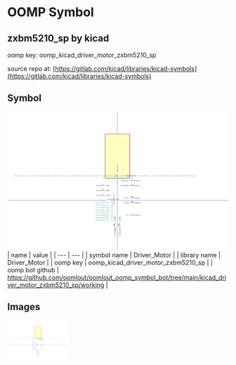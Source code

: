 # OOMP Symbol  
## zxbm5210_sp  by kicad  
  
oomp key: oomp_kicad_driver_motor_zxbm5210_sp  
  
source repo at: [https://gitlab.com/kicad/libraries/kicad-symbols](https://gitlab.com/kicad/libraries/kicad-symbols)  
## Symbol  
  
[![working.png](working_600.png)](working.png)  
| name | value | 
| --- | --- | 
| symbol name | Driver_Motor | 
| library name | Driver_Motor | 
| oomp key | oomp_kicad_driver_motor_zxbm5210_sp | 
| oomp bot github | https://github.com/oomlout/oomlout_oomp_symbol_bot/tree/main/kicad_driver_motor_zxbm5210_sp/working | 
## Images  
  
[![working.png](working_140.png)](working.png)  
